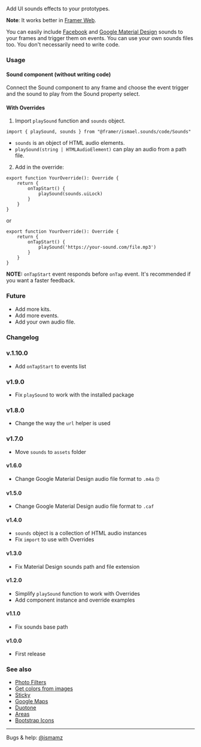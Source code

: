 Add UI sounds effects to your prototypes.

**Note**: It works better in [Framer Web](https://www.framer.com/web/).

You can easily include [Facebook](https://facebook.design/soundkit) and [Google Material Design](https://material.io/design/sound/sound-resources.html#resources) sounds to your frames and trigger them on events. You can use your own sounds files too. You don't necessarily need to write code.


### Usage

#### Sound component (without writing code)

Connect the Sound component to any frame and choose the event trigger and the sound to play from the Sound property select.

#### With Overrides

1. Import `playSound` function and `sounds` object.

```
import { playSound, sounds } from "@framer/ismael.sounds/code/Sounds"
```

* `sounds` is an object of HTML audio elements.
* `playSound(string | HTMLAudioElement)` can play an audio from a path file.

2. Add in the override:

```
export function YourOverride(): Override {
    return {
        onTapStart() {
            playSound(sounds.uiLock)
        }
    }
}
```

or


```
export function YourOverride(): Override {
    return {
        onTapStart() {
            playSound('https://your-sound.com/file.mp3')
        }
    }
}
```

**NOTE:** `onTapStart` event responds before `onTap` event. It's recommended if you want a faster feedback.

### Future

* Add more kits.
* Add more events.
* Add your own audio file.


### Changelog

### v.1.10.0

- Add `onTapStart` to events list

### v1.9.0

- Fix `playSound` to work with the installed package

### v1.8.0

- Change the way the `url` helper is used

### v1.7.0

- Move `sounds` to `assets` folder

#### v1.6.0

- Change Google Material Design audio file format to `.m4a` 🙄

#### v1.5.0

- Change Google Material Design audio file format to `.caf`

#### v1.4.0

- `sounds` object is a collection of HTML audio instances
- Fix `import` to use with Overrides

#### v1.3.0

- Fix Material Design sounds path and file extension

#### v1.2.0

- Simplify `playSound` function to work with Overrides
- Add component instance and override examples

#### v1.1.0

- Fix sounds base path

#### v1.0.0

- First release


### See also

- [Photo Filters](https://store.framer.com/package/ismael/photo-filters)
- [Get colors from images](https://store.framer.com/package/ismael/get-colors-from-images)
- [Sticky](https://store.framer.com/package/ismael/sticky)
- [Google Maps](https://store.framer.com/package/ismael/google-maps)
- [Duotone](https://store.framer.com/package/ismael/duotone)
- [Areas](https://store.framer.com/package/ismael/areas)
- [Bootstrap Icons](https://store.framer.com/package/ismael/bootstrap-icons)

---

Bugs & help: [@ismamz](https://twitter.com/ismamz)
